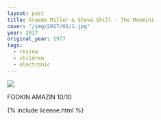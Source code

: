 ```yaml
---
layout: post
title: Graeme Miller & Steve Shill - The Moomins
cover: "/img/2017/02/1.jpg"
year: 2017
original_year: 1977
tags:
  - review
  - children
  - electronic
---
```


<img class='cover' src="{{ page.cover }}"/>

FOOKIN AMAZIN 10/10

{% include license.html %}

